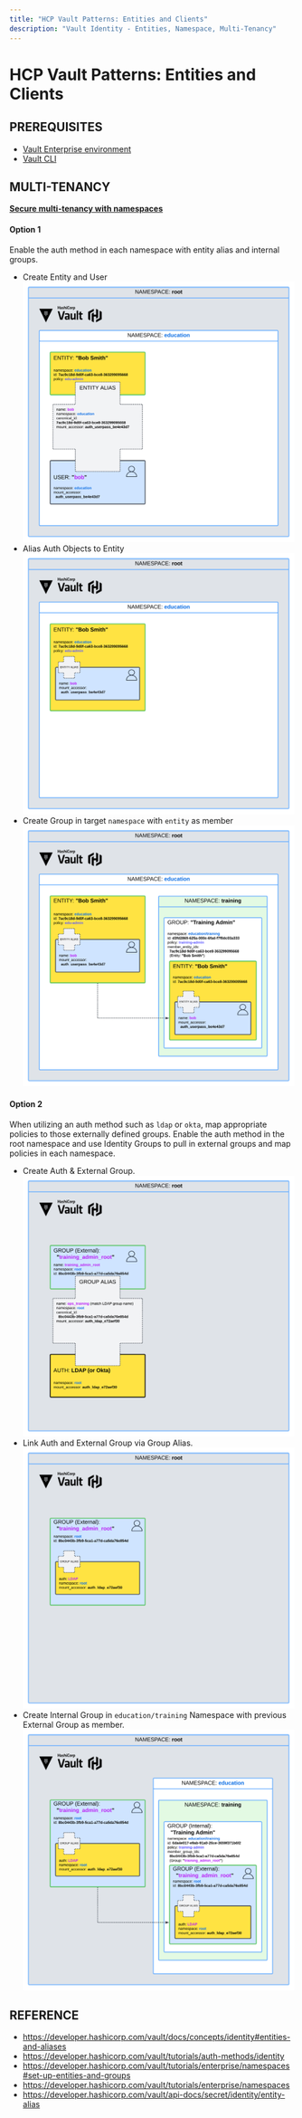 ```yaml
---
title: "HCP Vault Patterns: Entities and Clients"
description: "Vault Identity - Entities, Namespace, Multi-Tenancy"
---
```

# HCP Vault Patterns: Entities and Clients

## PREREQUISITES

- [Vault Enterprise environment](https://github.com/F0otsh0T/hcp-vault-docker/tree/main/00-vault/terraform/vault-enterprise)
- [Vault CLI](https://developer.hashicorp.com/vault/docs/install)

## MULTI-TENANCY

**[Secure multi-tenancy with namespaces](https://developer.hashicorp.com/vault/tutorials/enterprise/namespaces)**

#### Option 1
Enable the auth method in each namespace with entity alias and internal groups.

- Create Entity and User
![Create Entity and User](../assets/img/identity-entity-opt1-01-alias.png)
- Alias Auth Objects to Entity
![Alias Auth Objects to Entity](../assets/img/identity-entity-opt1-02-entity.png)
- Create Group in target `namespace` with `entity` as member
![Create Group and Associate Member](../assets/img/identity-entity-opt1-03-internal-group.png)

#### Option 2
When utilizing an auth method such as `ldap` or `okta`, map appropriate policies to those externally defined groups. Enable the auth method in the root namespace and use Identity Groups to pull in external groups and map policies in each namespace.
- Create Auth & External Group.
![Create Auth & External Group](../assets/img/identity-entity-opt2-01-auth-external-group.png)
- Link Auth and External Group via Group Alias.
![Link Auth and External Group via Group Alias](../assets/img/identity-entity-opt2-02-entity.png)
- Create Internal Group in `education/training` Namespace with previous External Group as member.
![Create Internal Group and Associate External Group](../assets/img/identity-entity-opt2-03-groups.png)

## REFERENCE
- https://developer.hashicorp.com/vault/docs/concepts/identity#entities-and-aliases
- https://developer.hashicorp.com/vault/tutorials/auth-methods/identity
- https://developer.hashicorp.com/vault/tutorials/enterprise/namespaces#set-up-entities-and-groups
- https://developer.hashicorp.com/vault/tutorials/enterprise/namespaces
- https://developer.hashicorp.com/vault/api-docs/secret/identity/entity-alias